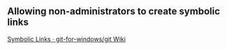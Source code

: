 ## Allowing non-administrators to create symbolic links  
[Symbolic Links · git-for-windows/git Wiki](https://github.com/git-for-windows/git/wiki/Symbolic-Links#allowing-non-administrators-to-create-symbolic-links)  
